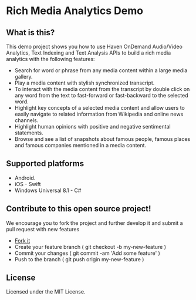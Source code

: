 # Rich Media Analytics Demo

## What is this?
This demo project shows you how to use Haven OnDemand Audio/Video Analytics, Text Indexing and Text Analysis APIs to build a rich media analytics with the following features:
* Search for word or phrase from any media content within a large media gallery. 
* Play a media content with stylish synchronized transcript. 
* To interact with the media content from the transcript by double click on any word from the text to fast-forward or fast-backward to the selected word.
* Highlight key concepts of a selected media content and allow users to easily navigate to related information from Wikipedia and online news channels.
* Highlight human opinions with positive and negative sentimental statements.
* Browse and see a list of snapshots about famous people, famous places and famous companies mentioned in a media content.

## Supported platforms
* Android.
* iOS - Swift
* Windows Universal 8.1 - C#

## Contribute to this open source project!
We encourage you to fork the project and further develop it and submit a pull request with new features  

* [Fork it](https://github.com/HPE-Haven-OnDemand/rich-media-analytics/fork)
* Create your feature branch ( git checkout -b my-new-feature )
* Commit your changes ( git commit -am 'Add some feature' )
* Push to the branch ( git push origin my-new-feature )

## License
Licensed under the MIT License.
